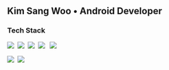 ## Kim Sang Woo • Android Developer
<h3>Tech Stack</h3>

<p>
 <img src="https://img.shields.io/badge/Android-52F0A6?style=flat-square&logo=Android&logoColor=white"/>&nbsp 
 <img src="https://img.shields.io/badge/Java-D29743?style=flat-square&logo=java&logoColor=white"/>&nbsp 
 <img src="https://img.shields.io/badge/Python-3572A5?style=flat-square&logo=python&logoColor=white"/>&nbsp 
 <img src="https://img.shields.io/badge/C++-F34B7D?style=flat-square&logo=c%2B%2B&logoColor=white"/></a> &nbsp 
 <img src="https://img.shields.io/badge/Kotlin-A97BFF?style=flat-square&logo=Kotlin&logoColor=white"/>&nbsp 
</p>

<p>
 <img src="https://img.shields.io/badge/Firebase-F7A02B?style=flat-square&logo=firebase&logoColor=white"/>&nbsp 
 <img src="https://img.shields.io/badge/GoogleMap-F7A02B?style=flat-square&logo=GoogleMaps&logoColor=white"/>&nbsp 
</p>



